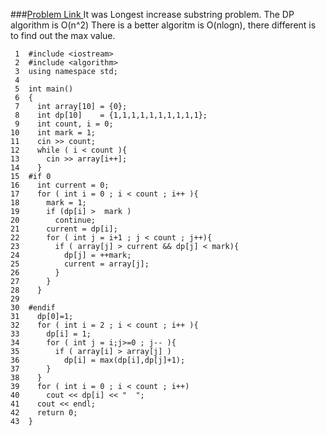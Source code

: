 ###[Problem Link ](http://uva.onlinejudge.org/index.php?option=com_onlinejudge&Itemid=8&category=3&page=show_problem&problem=47)
It was Longest increase substring problem.
The DP algorithm is O(n^2)
There is a better algoritm is O(nlogn), there different is to find out the max value.

     1	#include <iostream>
     2	#include <algorithm>
     3	using namespace std;
     4	
     5	int main()
     6	{
     7	  int array[10] = {0};
     8	  int dp[10]    = {1,1,1,1,1,1,1,1,1,1};
     9	  int count, i = 0;
    10	  int mark = 1;
    11	  cin >> count;
    12	  while ( i < count ){
    13		cin >> array[i++];
    14	  }
    15	#if 0
    16	  int current = 0;
    17	  for ( int i = 0 ; i < count ; i++ ){
    18		mark = 1;
    19		if (dp[i] >  mark )
    20		  continue;
    21		current = dp[i];
    22		for ( int j = i+1 ; j < count ; j++){
    23		  if ( array[j] > current && dp[j] < mark){
    24			dp[j] = ++mark;
    25			current = array[j];
    26		  }
    27		}
    28	  }
    29	
    30	#endif
    31	  dp[0]=1;
    32	  for ( int i = 2 ; i < count ; i++ ){
    33		dp[i] = 1;
    34		for ( int j = i;j>=0 ; j-- ){
    35		  if ( array[i] > array[j] )
    36			dp[i] = max(dp[i],dp[j]+1);
    37		}
    38	  }
    39	  for ( int i = 0 ; i < count ; i++)
    40		cout << dp[i] << "  ";
    41	  cout << endl;
    42	  return 0;
    43	}
